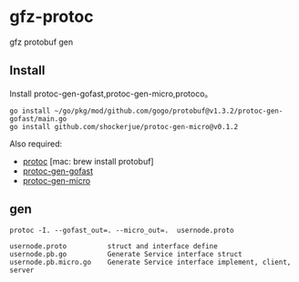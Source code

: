 # gfz-protoc
gfz protobuf gen


## Install
Install protoc-gen-gofast,protoc-gen-micro,protoco。

```
go install ~/go/pkg/mod/github.com/gogo/protobuf@v1.3.2/protoc-gen-gofast/main.go
go install github.com/shockerjue/protoc-gen-micro@v0.1.2
```

Also required:

- [protoc](https://github.com/google/protobuf) [mac: brew install protobuf]
- [protoc-gen-gofast](https://github.com/gogo/protobuf/tree/master/protoc-gen-gofast)
- [protoc-gen-micro](https://github.com/shockerjue/protoc-gen-micro)

## gen
```
protoc -I. --gofast_out=. --micro_out=.  usernode.proto
```

```
usernode.proto          struct and interface define
usernode.pb.go          Generate Service interface struct
usernode.pb.micro.go    Generate Service interface implement, client, server
```
